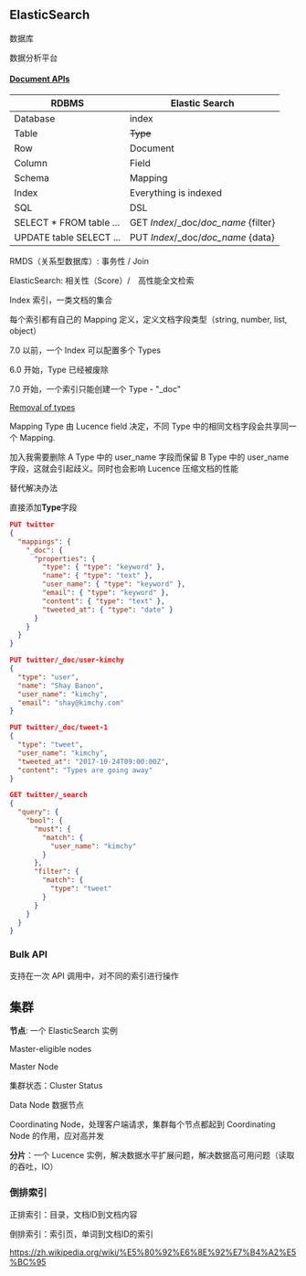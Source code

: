 ElasticSearch
---------------------

数据库

数据分析平台

#### [Document APIs](<https://www.elastic.co/guide/en/elasticsearch/reference/7.1/docs.html>)

| RDBMS                   | Elastic Search        |
| ----------------------- | --------------------- |
| Database                | index                 |
| Table                   | ~~Type~~              |
| Row                     | Document              |
| Column                  | Field                 |
| Schema                  | Mapping               |
| Index                   | Everything is indexed |
| SQL                     | DSL                 |
| SELECT * FROM table ... | GET *Index*/_doc/*doc_name* {filter}|
| UPDATE table SELECT ... | PUT *Index*/_doc/*doc_name* {data}   |

RMDS（关系型数据库）: 事务性 / Join

ElasticSearch: 相关性（Score）/　高性能全文检索



Index 索引，一类文档的集合

每个索引都有自己的 Mapping 定义，定义文档字段类型（string, number, list, object）

7.0 以前，一个 Index 可以配置多个 Types

6.0 开始，Type 已经被废除

7.0 开始，一个索引只能创建一个 Type - "_doc"

[Removal of types](<https://www.elastic.co/guide/en/elasticsearch/reference/7.0/removal-of-types.html>)

Mapping Type 由 Lucence field 决定，不同 Type 中的相同文档字段会共享同一个 Mapping.

加入我需要删除 A Type 中的 user_name 字段而保留 B Type 中的 user_name 字段，这就会引起歧义。同时也会影响 Lucence 压缩文档的性能

替代解决办法

直接添加**Type**字段

``` json
PUT twitter
{
  "mappings": {
    "_doc": {
      "properties": {
        "type": { "type": "keyword" },
        "name": { "type": "text" },
        "user_name": { "type": "keyword" },
        "email": { "type": "keyword" },
        "content": { "type": "text" },
        "tweeted_at": { "type": "date" }
      }
    }
  }
}

PUT twitter/_doc/user-kimchy
{
  "type": "user",
  "name": "Shay Banon",
  "user_name": "kimchy",
  "email": "shay@kimchy.com"
}

PUT twitter/_doc/tweet-1
{
  "type": "tweet",
  "user_name": "kimchy",
  "tweeted_at": "2017-10-24T09:00:00Z",
  "content": "Types are going away"
}

GET twitter/_search
{
  "query": {
    "bool": {
      "must": {
        "match": {
          "user_name": "kimchy"
        }
      },
      "filter": {
        "match": {
          "type": "tweet"
        }
      }
    }
  }
}
```

### Bulk API

支持在一次 API 调用中，对不同的索引进行操作



## 集群

**节点**: 一个 ElasticSearch 实例

Master-eligible nodes

Master Node

集群状态：Cluster Status

Data Node 数据节点

Coordinating Node，处理客户端请求，集群每个节点都起到 Coordinating Node 的作用，应对高并发

**分片**：一个 Lucence 实例，解决数据水平扩展问题，解决数据高可用问题（读取的吞吐，IO）



### 倒排索引

正排索引：目录，文档ID到文档内容

倒排索引：索引页，单词到文档ID的索引

<https://zh.wikipedia.org/wiki/%E5%80%92%E6%8E%92%E7%B4%A2%E5%BC%95>
